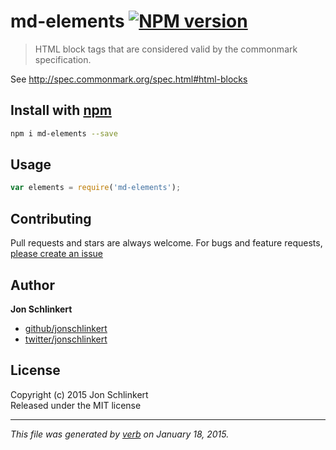 # md-elements [![NPM version](https://badge.fury.io/js/md-elements.svg)](http://badge.fury.io/js/md-elements)

> HTML block tags that are considered valid by the commonmark specification.

See http://spec.commonmark.org/spec.html#html-blocks

## Install with [npm](npmjs.org)

```bash
npm i md-elements --save
```

## Usage

```js
var elements = require('md-elements');
```

## Contributing
Pull requests and stars are always welcome. For bugs and feature requests, [please create an issue](https://github.com/jonschlinkert/md-elements/issues)

## Author

**Jon Schlinkert**
 
+ [github/jonschlinkert](https://github.com/jonschlinkert)
+ [twitter/jonschlinkert](http://twitter.com/jonschlinkert) 

## License
Copyright (c) 2015 Jon Schlinkert  
Released under the MIT license

***

_This file was generated by [verb](https://github.com/assemble/verb) on January 18, 2015._
